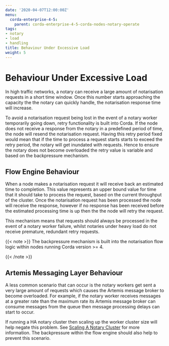 ```yaml
---
date: '2020-04-07T12:00:00Z'
menu:
  corda-enterprise-4-5:
    parent: corda-enterprise-4-5-corda-nodes-notary-operate
tags:
- notary
- load
- handling
title: Behaviour Under Excessive Load
weight: 5
---
```



# Behaviour Under Excessive Load

In high traffic networks, a notary can receive a large amount of notarisation requests in a short time window. Once this number starts
approaching the capacity the the notary can quickly handle, the notarisation response time will increase.

To avoid a notarisation request being lost in the event of a notary worker temporarily going down, retry functionality is built into Corda.
If the node does not receive a response from the notary in a predefined period of time, the node will resend the notarisation request.
Having this retry period fixed would mean that if the time to process a request starts starts to exceed the retry period, the notary will
get inundated with requests. Hence to ensure the notary does not become overloaded the retry value is variable and based on the backpressure
mechanism.


## Flow Engine Behaviour

When a node makes a notarisation request it will receive back an estimated time to completion. This value represents an upper bound value
for time that it should take to process the request, based on the current throughput of the cluster. Once the notarisation request has been
processed the node will receive the response, however if no response has been received before the estimated processing time is up then the
the node will retry the request.

This mechanism means that requests should always be processed in the event of a notary worker failure, whilst notaries under heavy load do
not receive premature, redundant retry requests.

{{< note >}}
The backpressure mechanism is built into the notarisation flow logic within nodes running Corda version >= 4.

{{< /note >}}

## Artemis Messaging Layer Behaviour

A less common scenario that can occur is the notary workers get sent a very large amount of requests which causes the Artemis message broker
to become overloaded. For example, if the notary worker receives messages at a greater rate than the maximum rate its Artemis message broker
can consume messages from the queue then message processing delays can start to occur.

If running a HA notary cluster then scaling up the worker cluster size will help negate this problem. See [Scaling A Notary Cluster](scaling-a-notary-cluster.md)
for more information. The backpressure within the flow engine should also help to prevent this scenario.

